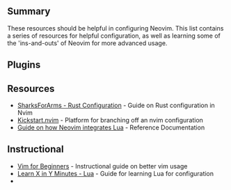 ## Summary
These resources should be helpful in configuring Neovim. This list contains a series of resources for helpful configuration, as well as learning some of the 'ins-and-outs' of Neovim for more advanced usage.

## Plugins


## Resources
- [SharksForArms - Rust Configuration](https://sharksforarms.dev/posts/neovim-rust/) - Guide on Rust configuration in Nvim
- [Kickstart.nvim](https://github.com/nvim-lua/kickstart.nvim) - Platform for branching off an nvim configuration
- [Guide on how Neovim integrates Lua](https://neovim.io/doc/user/lua-guide.html) - Reference Documentation
## Instructional
- [Vim for Beginners](https://thevaluable.dev/vim-commands-beginner/) - Instructional guide on better vim usage 
- [Learn X in Y Minutes - Lua](https://learnxinyminutes.com/docs/lua/) - Guide for learning Lua for configuration
- 